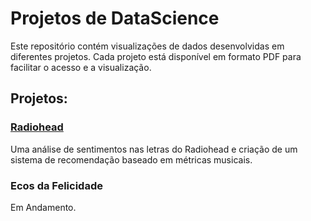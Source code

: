# Projetos de DataScience

Este repositório contém visualizações de dados desenvolvidas em diferentes projetos. Cada projeto está disponível em formato PDF para facilitar o acesso e a visualização.

## Projetos:

### [Radiohead](CO2_atraves_da_historia/CO2_atraves_da_historia_Diogo_Hiroyuki.pdf)
Uma análise de sentimentos nas letras do Radiohead e criação de um sistema de recomendação baseado em métricas musicais.

### Ecos da Felicidade
Em Andamento.
